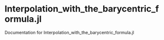 # Interpolation_with_the_barycentric_formula.jl

Documentation for Interpolation_with_the_barycentric_formula.jl
